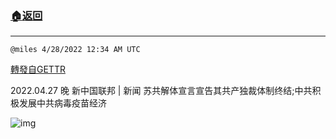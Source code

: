 ###  [:house:返回](README.md)
---


`@miles 4/28/2022 12:34 AM UTC`

[轉發自GETTR](https://gettr.com/post/p17dleh0989)

2022.04.27 晚  新中国联邦 | 新闻     苏共解体宣言宣告其共产独裁体制终结;中共积极发展中共病毒疫苗经济

![img](https://media.gettr.com/group29/origin/2022/04/28/00/bb998536-ca19-f834-255c-f5d9a821c69a/6383d6c383a688bc0ce747d8282e44b3.jpeg)
